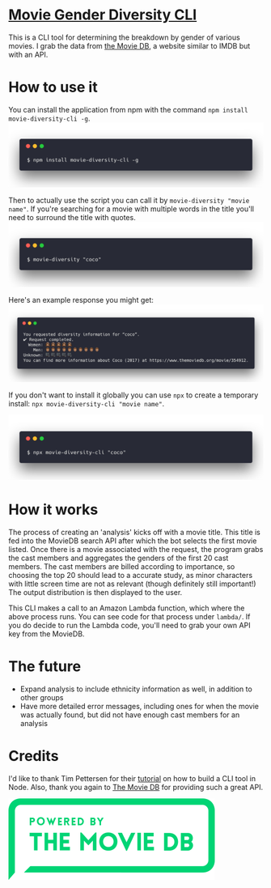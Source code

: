 # [Movie Gender Diversity CLI](https://github.com/jmahabal/movie-diversity-cli)

This is a CLI tool for determining the breakdown by gender of various movies. I
grab the data from [the Movie DB](themoviedb.org), a website similar to IMDB but
with an API.

# How to use it

You can install the application from npm with the command `npm install
movie-diversity-cli -g`.
<img width="640" src="https://raw.githubusercontent.com/jmahabal/movie-diversity-cli/master/download.png" alt="Download Instructions">

Then to actually use the script you can call it by `movie-diversity "movie
name"`. If you're searching for a movie with multiple words in the title you'll
need to surround the title with quotes.
<img width="640" src="https://raw.githubusercontent.com/jmahabal/movie-diversity-cli/master/example.png" alt="Example Call">

Here's an example response you might get:
<img width="640" src="https://raw.githubusercontent.com/jmahabal/movie-diversity-cli/master/result.png" alt="Result">

If you don't want to install it globally you can use `npx` to create a temporary
install: `npx movie-diversity-cli "movie name"`.

<img width="640" src="https://raw.githubusercontent.com/jmahabal/movie-diversity-cli/master/npx.png" alt="Using npx">

# How it works

The process of creating an 'analysis' kicks off with a movie title. This title
is fed into the MovieDB search API after which the bot selects the first movie
listed. Once there is a movie associated with the request, the program grabs the
cast members and aggregates the genders of the first 20 cast members. The cast
members are billed according to importance, so choosing the top 20 should lead
to a accurate study, as minor characters with little screen time are not as
relevant (though definitely still important!) The output distribution is then
displayed to the user.

This CLI makes a call to an Amazon Lambda function, which where the above
process runs. You can see code for that process under `lambda/`. If you do
decide to run the Lambda code, you'll need to grab your own API key from the
MovieDB.

# The future

* Expand analysis to include ethnicity information as well, in addition to other
  groups
* Have more detailed error messages, including ones for when the movie was
  actually found, but did not have enough cast members for an analysis

# Credits

I'd like to thank Tim Pettersen for their
[tutorial](https://developer.atlassian.com/blog/2015/11/scripting-with-node/) on
how to build a CLI tool in Node. Also, thank you again to
[The Movie DB](https://www.themoviedb.org/documentation/api) for providing such
a great API.

![The Movie DB](themoviedb.png)
